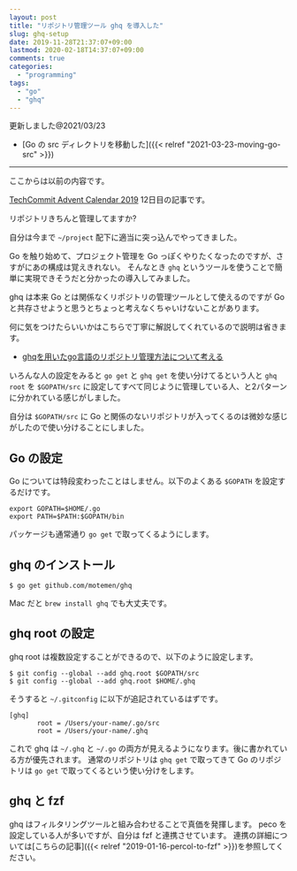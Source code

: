 ```yaml
---
layout: post
title: "リポジトリ管理ツール ghq を導入した"
slug: ghq-setup
date: 2019-11-28T21:37:07+09:00
lastmod: 2020-02-18T14:37:07+09:00
comments: true
categories:
  - "programming"
tags:
  - "go"
  - "ghq"
---
```


更新しました@2021/03/23

- [Go の src ディレクトリを移動した]({{< relref "2021-03-23-moving-go-src" >}})

----

ここからは以前の内容です。

[TechCommit Advent Calendar 2019](https://qiita.com/advent-calendar/2019/tech-commit) 12日目の記事です。

リポジトリきちんと管理してますか?

自分は今まで `~/project` 配下に適当に突っ込んでやってきました。

Go を触り始めて、プロジェクト管理を Go っぽくやりたくなったのですが、さすがにあの構成は覚えきれない。
そんなとき `ghq` というツールを使うことで簡単に実現できそうだと分かったの導入してみました。

ghq は本来 Go とは関係なくリポジトリの管理ツールとして使えるのですが Go と共存させようと思うとちょっと考えなくちゃいけないことがあります。

何に気をつけたらいいかはこちらで丁寧に解説してくれているので説明は省きます。

- [ghqを用いたgo言語のリポジトリ管理方法について考える](https://qiita.com/chez-shanpu/items/02c8babc3b94d82d4f61)

いろんな人の設定をみると `go get` と `ghq get` を使い分けてるという人と `ghq root` を `$GOPATH/src` に設定してすべて同じように管理している人、と2パターンに分かれている感じがしました。

自分は `$GOPATH/src` に Go と関係のないリポジトリが入ってくるのは微妙な感じがしたので使い分けることにしました。

## Go の設定

Go については特段変わったことはしません。以下のよくある `$GOPATH` を設定するだけです。

```shell
export GOPATH=$HOME/.go
export PATH=$PATH:$GOPATH/bin
```

パッケージも通常通り `go get` で取ってくるようにします。

## ghq のインストール

```
$ go get github.com/motemen/ghq
```

Mac だと `brew install ghq` でも大丈夫です。

## ghq root の設定

ghq root は複数設定することができるので、以下のように設定します。

```shell
$ git config --global --add ghq.root $GOPATH/src
$ git config --global --add ghq.root $HOME/.ghq
```

そうすると `~/.gitconfig` に以下が追記されているはずです。
```
[ghq]
       root = /Users/your-name/.go/src
       root = /Users/your-name/.ghq
```

これで ghq は `~/.ghq` と `~/.go` の両方が見えるようになります。後に書かれている方が優先されます。
通常のリポジトリは `ghq get` で取ってきて Go のリポジトリは `go get` で取ってくるという使い分けをします。

## ghq と fzf

ghq はフィルタリングツールと組み合わせることで真価を発揮します。
peco を設定している人が多いですが、自分は fzf と連携させています。
連携の詳細については[こちらの記事]({{< relref "2019-01-16-percol-to-fzf" >}})を参照してください。
